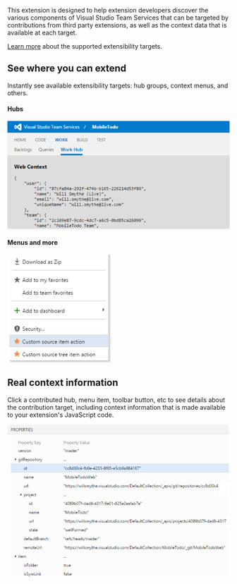 This extension is designed to help extension developers discover the various components of Visual Studio Team Services that can be targeted by contributions from third party extensions, as well as the context data that is available at each target.

[Learn more](https://www.visualstudio.com/integrate/extensions/reference/targets/overview) about the supported extensibility targets.

## See where you can extend

Instantly see available extensibility targets: hub groups, context menus, and others.

#### Hubs

![hub](images/hub-point.png)

#### Menus and more

![menu](images/menu-point-2.png)

## Real context information

Click a contributed hub, menu item, toolbar button, etc to see details about the contribution target, including context information that is made available to your extension's JavaScript code.

![details](images/point-details-2.png)


